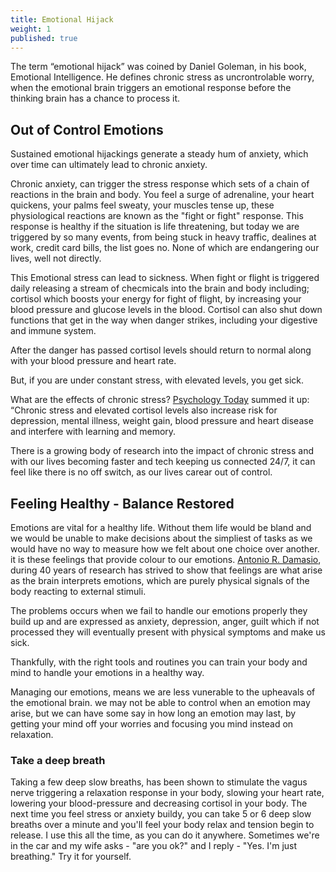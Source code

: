 ```yaml
---
title: Emotional Hijack
weight: 1
published: true
---
```

The term “emotional hijack” was coined by Daniel Goleman, in his book, Emotional Intelligence. 
He defines chronic stress as uncrontrolable worry, when the emotional brain triggers an emotional response before the thinking brain has a chance to process it.


## Out of Control Emotions 

Sustained emotional hijackings generate a steady hum of anxiety, which over time can ultimately lead to chronic anxiety.


Chronic anxiety, can trigger the stress response which sets of a chain of reactions in the brain and body. You feel a surge of adrenaline, your heart quickens, your palms feel sweaty, your muscles tense up, these physiological reactions are known as the "fight or fight" response. This response is healthy if the situation is life threatening, but today we are triggered by so many events, from being stuck in heavy traffic, dealines at work, credit card bills, the list goes no. None of which are endangering our lives, well not directly. 

This Emotional stress can lead to sickness. When fight or flight is triggered daily releasing a stream of checmicals into the brain and body including; cortisol which boosts your energy for fight of flight, by increasing your blood pressure and glucose levels in the blood. Cortisol can also shut down functions that get in the way when danger strikes, including your digestive and immune system.

After the danger has passed cortisol levels should return to normal along with your blood pressure and heart rate. 

But, if you are under constant stress, with elevated levels, you get sick. 

What are the effects of chronic stress? [Psychology Today](https://www.psychologytoday.com/blog/the-athletes-way/201301/cortisol-why-the-stress-hormone-is-public-enemy-no-1) summed it up: “Chronic stress and elevated cortisol levels also increase risk for depression, mental illness, weight gain, blood pressure and heart disease and interfere with learning and memory. 


There is a growing body of research into the impact of chronic stress and with our lives becoming faster and tech keeping us connected 24/7, it can feel like there is no off switch, as our lives carear out of control. 


## Feeling Healthy - Balance Restored

Emotions are vital for a healthy life. Without them life would be bland and we would be unable to make decisions about the simpliest of tasks as we would have no way to measure how we felt about one choice over another. it is these feelings that provide colour to our emotions. [Antonio R. Damasio](https://www.scientificamerican.com/article/feeling-our-emotions/), during 40 years of research has strived to show that feelings are what arise as the brain interprets emotions, which are purely physical signals of the body reacting to external stimuli.

The problems occurs when we fail to handle our emotions properly they build up and are expressed as anxiety, depression, anger, guilt which if not processed they will eventually present with physical symptoms and make us sick.

Thankfully, with the right tools and routines you can train your body and mind to handle your emotions in a healthy way.

Managing our emotions, means we are less vunerable to the upheavals of the emotional brain. we may not be able to control when an emotion may arise, but we can have some say in how long an emotion may last, by getting your mind off your worries and focusing you mind instead on relaxation.

### Take a deep breath

Taking a few deep slow breaths, has been shown to stimulate the vagus nerve triggering a relaxation response in your body, slowing your heart rate,  lowering your blood-pressure and decreasing cortisol in your body. The next time you feel stress or anxiety buildy, you can take 5 or 6 deep slow breaths over a minute and you'll feel your body relax and tension begin to release. I use this all the time, as you can do it anywhere. Sometimes we're in the car and my wife asks - "are you ok?" and I reply - "Yes. I'm just breathing." Try it for yourself.

